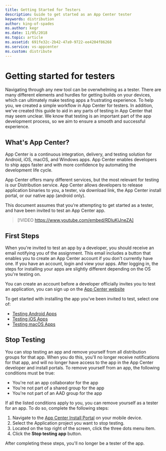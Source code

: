 ```yaml
---
title: Getting Started for Testers
description: Guide to get started as an App Center tester
keywords: distribution
author: king-of-spades
ms.author: kegr 
ms.date: 11/05/2018
ms.topic: article
ms.assetid: 691fe32c-2b42-47a9-9722-ee4204f86268
ms.service: vs-appcenter
ms.custom: distribute
---
```


# Getting started for testers

Navigating through any new tool can be overwhelming as a tester. There are many different elements and hurdles for getting builds on your devices, which can ultimately make testing apps a frustrating experience. To help you, we  created a simple workflow in App Center for testers. In addition, we've created this guide to aid in any parts of testing in App Center that may seem unclear. We know that testing is an important part of the app development process, so we aim to ensure a smooth and successful experience.

## What's App Center?

App Center is a continuous integration, delivery, and testing solution for Android, iOS, macOS, and Windows apps. App Center enables developers to ship apps faster and with more confidence by automating the development life cycle.

App Center offers many different services, but the most relevant for testing is our Distribution service. App Center allows developers to release application binaries to you, a tester, via download link, the App Center install portal, or our native app (android only).  

This document assumes that you're attempting to get started as a tester, and have been invited to test an App Center app.

> [!VIDEO https://www.youtube.com/embed/RDluKlJneZA]

## First Steps

When you're invited to test an app by a developer, you should receive an email notifying you of the assignment. This email includes a button that enables you to create an App Center account if you don't currently have one. If you have an account, login and view your apps. After logging in, the steps for installing your apps are slightly different depending on the OS you're testing on.

You can create an account before a developer officially invites you to test an application, you can sign up on the [App Center website](https://appcenter.ms/signup)

To get started with installing the app you've been invited to test, select one of:

- [Testing Android Apps](./testing-android.md)
- [Testing iOS Apps](./testing-ios.md)
- [Testing macOS Apps](./testing-macos.md)

## Stop Testing

You can stop testing an app and remove yourself from all distribution groups for that app. When you do this, you'll no longer receive notifications for that app, and will no longer have access to the app in the App Center developer and install portals. To remove yourself from an app, the following conditions must be true:

- You're not an app collaborator for the app
- You're not part of a shared group for the app
- You're not part of an AAD group for the app

If all the listed conditions apply to you, you can remove yourself as a tester for an app. To do so, complete the following steps:

1. Navigate to the [App Center Install Portal](https://install.appcenter.ms/) on your mobile device.
2. Select the Application project you want to stop testing.
3. Located on the top right of the screen, click the three dots menu item.
4. Click the **Stop testing app** button.

After completing these steps, you'll no longer be a tester of the app.